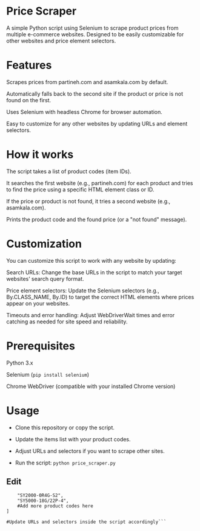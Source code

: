 # Price Scraper
A simple Python script using Selenium to scrape product prices from multiple e-commerce websites.
Designed to be easily customizable for other websites and price element selectors.

# Features
Scrapes prices from partineh.com and asamkala.com by default.

Automatically falls back to the second site if the product or price is not found on the first.

Uses Selenium with headless Chrome for browser automation.

Easy to customize for any other websites by updating URLs and element selectors.

# How it works
The script takes a list of product codes (item IDs).

It searches the first website (e.g., partineh.com) for each product and tries to find the price using a specific HTML element class or ID.

If the price or product is not found, it tries a second website (e.g., asamkala.com).

Prints the product code and the found price (or a "not found" message).

# Customization
You can customize this script to work with any website by updating:

Search URLs: Change the base URLs in the script to match your target websites’ search query format.

Price element selectors: Update the Selenium selectors (e.g., By.CLASS_NAME, By.ID) to target the correct HTML elements where prices appear on your websites.

Timeouts and error handling: Adjust WebDriverWait times and error catching as needed for site speed and reliability.

# Prerequisites
Python 3.x

Selenium (```pip install selenium```)

Chrome WebDriver (compatible with your installed Chrome version)

# Usage
* Clone this repository or copy the script.

* Update the items list with your product codes.

* Adjust URLs and selectors if you want to scrape other sites.

* Run the script:
```python price_scraper.py```

## Edit
```items = [
    "SY2000-0R4G-S2",
    "SY5000-18G/22P-4",
    #Add more product codes here
]

#Update URLs and selectors inside the script accordingly```
